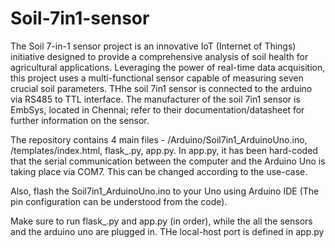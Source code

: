 # Soil-7in1-sensor
The Soil 7-in-1 sensor project is an innovative IoT (Internet of Things) initiative designed to provide a comprehensive analysis of soil health for agricultural applications. Leveraging the power of real-time data acquisition, this project uses a multi-functional sensor capable of measuring seven crucial soil parameters. THhe soil 7in1 sensor is connected to the arduino via RS485 to TTL interface. The manufacturer of the soil 7in1 sensor is EmbSys, located in Chennai; refer to their documentation/datasheet for further information on the sensor. 

The repository contains 4 main files - /Arduino/Soil7in1_ArduinoUno.ino, /templates/index.html, flask_.py, app.py.
In app.py, it has been hard-coded that the serial communication between the computer and the Arduino Uno is taking place via COM7. This can be changed according to the use-case. 

Also, flash the Soil7in1_ArduinoUno.ino to your Uno using Arduino IDE (The pin configuration can be understood from the code).

Make sure to run flask_.py and app.py (in order), while the all the sensors and the arduino uno are plugged in.
THe local-host port is defined in app.py
